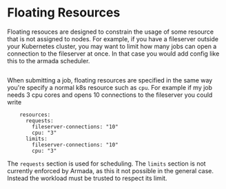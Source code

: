 # Floating Resources

Floating resouces are designed to constrain the usage of some resource that is not assigned to nodes. For example, if you have a fileserver outside your Kubernetes cluster, you may want to limit how many jobs can open a connection to the fileserver at once. In that case you would add config like this to the armada scheduler.

```
```
When submitting a job, floating resources are specified in the same way you're specify a normal k8s resource such as `cpu`. For example if my job needs 3 cpu cores and opens 10 connections to the fileserver you could write
```
    resources:
      requests:
        fileserver-connections: "10"
        cpu: "3"
      limits:
        fileserver-connections: "10"
        cpu: "3"         
```
The `requests` section is used for scheduling. The `limits` section is not currently enforced by Armada, as this it not possible in the general case. Instead the workload must be trusted to respect its limit. 

